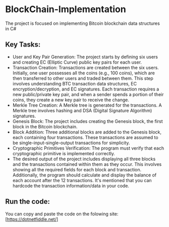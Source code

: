 # BlockChain-Implementation
The project is focused on implementing Bitcoin blockchain data structures in C#
## Key Tasks:
- User and Key Pair Generation: The project starts by defining six users and creating EC (Elliptic Curve) public key pairs for each user.
- Transaction Creation: Transactions are created between the six users. Initially, one user possesses all the coins (e.g., 100 coins), which are then transferred to other users and traded between them. This step involves understanding BTC transaction data structures, EC encryption/decryption, and EC signatures. Each transaction requires a new public/private key pair, and when a sender spends a portion of their coins, they create a new key pair to receive the change.
- Merkle Tree Creation: A Merkle tree is generated for the transactions. A Merkle tree involves hashing and DSA (Digital Signature Algorithm) signatures.
- Genesis Block: The project includes creating the Genesis block, the first block in the Bitcoin blockchain.
- Block Addition: Three additional blocks are added to the Genesis block, each containing four transactions. These transactions are assumed to be single-input-single-output transactions for simplicity.
- Cryptographic Primitives Verification: The program must verify that each cryptographic primitive is implemented correctly.
- The desired output of the project includes displaying all three blocks and the transactions contained within them as they occur. This involves showing all the required fields for each block and transaction. Additionally, the program should calculate and display the balance of each account after the 12 transactions. It's mentioned that you can hardcode the transaction information/data in your code.

## Run the code:
You can copy and paste the code on the folowing site:
[https://dotnetfiddle.net/]
